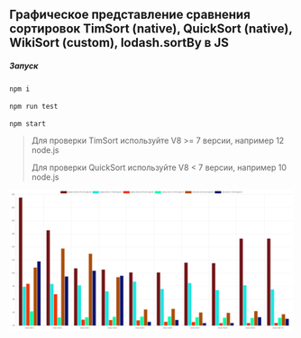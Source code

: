 ## Графическое представление сравнения сортировок TimSort (native), QuickSort (native), WikiSort (custom), lodash.sortBy в JS

##### Запуск 

`npm i`

`npm run test`

`npm start`

> Для проверки TimSort используйте V8 >= 7 версии, например 12 node.js
>
> Для проверки QuickSort используйте V8 < 7 версии, например 10 node.js

![](images\example.png)